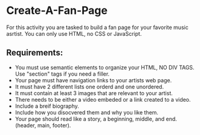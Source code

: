# Create-A-Fan-Page

For this activity you are tasked to build a fan page for your favorite music asrtist. You can only use HTML, no CSS or JavaScript.

## Requirements:
  - You must use semantic elements to organize your HTML, NO DIV TAGS. Use "section" tags if you need a filler.
  - Your page must have navigation links to your artists web page.
  - It must have 2 different lists one orderd and one unordered.
  - It must contain at least 3 images that are relevant to your artist.
  - There needs to be either a video embeded or a link created to a video.
  - Include a breif biography. 
  - Include how you disocvered them and why you like them.
  - Your page should read like a story, a beginning, middle, and end. (header, main, footer).
